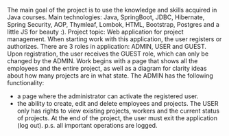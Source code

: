 The main goal of the project is to use the knowledge and skills acquired in Java courses.
Main technologies: Java, SpringBoot, JDBC, Hibernate, Spring Security, AOP, Thymleaf, Lombok, HTML, Bootstrap, Postgres
and a little JS for beauty :).
Project topic: Web application for project management.
When starting work with this application, the user registers or authorizes. There are 3 roles in application:
ADMIN, USER and GUEST.
Upon registration, the user receives the GUEST role, which can only be changed by the ADMIN.
Work begins with a page that shows all the employees and the entire project, as well as a diagram for clarity
ideas about how many projects are in what state.
The ADMIN has the following functionality:
- a page where the administrator can activate the registered user.
- the ability to create, edit and delete employees and projects.
The USER only has rights to view existing projects, workers and the current status of projects.
At the end of the project, the user must exit the application (log out).
p.s. all important operations are logged.
